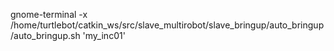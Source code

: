 gnome-terminal -x  /home/turtlebot/catkin_ws/src/slave_multirobot/slave_bringup/auto_bringup/auto_bringup.sh 'my_inc01'
